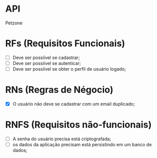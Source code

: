 # API

Petzone

# RFs (Requisitos Funcionais)
- [ ] Deve ser possiível se cadastrar;
- [ ] Deve ser possiível se autenticar;
- [ ] Deve ser possiível se obter o perfil de usuário logado;

# RNs (Regras de Négocio)
- [x] O usuário não deve se cadastrar com um email duplicado;

# RNFS (Requisitos não-funcionais)
- [ ] A senha do usuário precisa está criptografada;
- [ ] os dados da aplicação precisam está persistindo em um banco de dados;